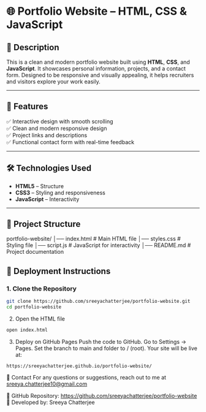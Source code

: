 # 🌐 Portfolio Website – HTML, CSS & JavaScript

## 📌 Description
This is a clean and modern portfolio website built using **HTML**, **CSS**, and **JavaScript**. It showcases personal information, projects, and a contact form. Designed to be responsive and visually appealing, it helps recruiters and visitors explore your work easily.

---

## 🚀 Features
✅ Interactive design with smooth scrolling  
✅ Clean and modern responsive design  
✅ Project links and descriptions  
✅ Functional contact form with real-time feedback  

---

## 🛠️ Technologies Used
- **HTML5** – Structure  
- **CSS3** – Styling and responsiveness  
- **JavaScript** – Interactivity  

---

## 📂 Project Structure
portfolio-website/ │── index.html # Main HTML file │── styles.css # Styling file │── script.js # JavaScript for interactivity │── README.md # Project documentation

## 🚀 Deployment Instructions
### **1. Clone the Repository**
```bash
git clone https://github.com/sreeyachatterjee/portfolio-website.git
cd portfolio-website
```
2. Open the HTML file
```bash
open index.html
```
3. Deploy on GitHub Pages
Push the code to GitHub.
Go to Settings → Pages.
Set the branch to main and folder to / (root).
Your site will be live at:
```
https://sreeyachatterjee.github.io/portfolio-website/
```
📧 Contact
For any questions or suggestions, reach out to me at sreeya.chatterjee10@gmail.com

🔗 GitHub Repository: https://github.com/sreeyachatterjee/portfolio-website
🚀 Developed by: Sreeya Chatterjee
